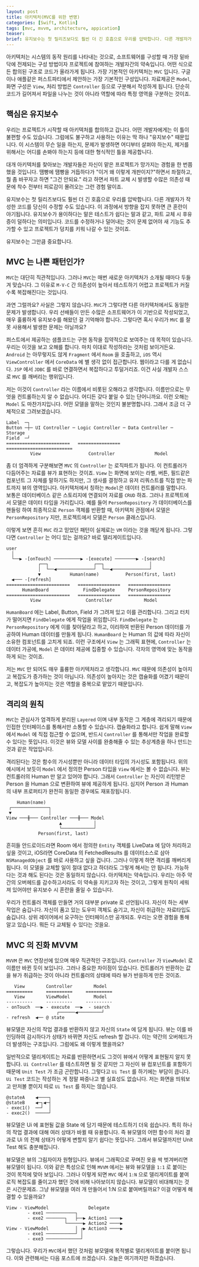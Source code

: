 ```yaml
---
layout: post
title: 아키텍처(MVC를 위한 변명)
categories: [Swift, Kotlin]
tags: [mvc, mvvm, architecture, appication]
teaser:
brief: 유지보수는 첫 릴리즈보다도 훨씬 더 긴 호흡으로 우리를 압박합니다. 다른 개발자가 작성한 코드를 당신이 수정할 수도 있습니다. 이 과정에서 방향을 잡지 못하면 큰 혼란이 야기됩니다. 유지보수가 용이하다는 말은 테스트가 쉽다는 말과 같고, 파트 교체 시 후유증이 덜하다는 의미입니다. 코드를 수정하거나 덜어내는 것이 문제 없어야 새 기능도 추가할 수 있고 프로젝트가 덩치를 키워 나갈 수 있는 것이죠.
---
```


아키텍처는 시스템의 동작 원리를 나타내는 것으로, 소프트웨어를 구성할 때 가장 밑바닥에 전제되는 구성 방법이자 프로젝트에 참여하는 개발자간의 약속입니다. 어떤 식으로든 합의된 구조로 코드가 올라가게 됩니다. 가장 기본적인 아키텍처는 `MVC` 입니다. 구글이나 애플같은 퍼스트파티에서 제안하는 가장 기본적인 구성입니다. 자료제공은 `Model`, 화면 구성은 `View`, 처리 방법은 `Controller` 등으로 구분해서 작성하게 됩니다. 단순히 코드가 길어져서 파일을 나누는 것이 아니라 역할에 따라 특정 영역을 구분하는 것이죠.

## 핵심은 유지보수

우리는 프로젝트가 시작할 때 아키텍처를 합의하고 갑니다. 어떤 개발자에게는 이 틀이 불편할 수도 있습니다. 그럼에도 불구하고 사용하는 이유는 딱 하나 "유지보수" 때문입니다. 이 시스템이 무슨 일을 하는지, 문제가 발생하면 어디부터 살펴야 하는지, 제거를 위해서는 어디를 손봐야 하는지 등에 대한 형식적인 틀을 제공합니다.

대개 아키텍처를 찾아보는 개발자들은 자신이 맡은 프로젝트가 망가지는 경험을 한 번쯤 했을 것입니다. 땜빵에 땜빵을 거듭하다가 "이거 왜 이렇게 개판이지?"하면서 좌절하고, 뭘 좀 바꾸자고 하면 "그건 안되요." 라고 하면서 파트 교체 시 발생할 수많은 의존성 때문에 착수 전부터 피로감이 몰려오는 그런 경험 말이죠.

유지보수는 첫 릴리즈보다도 훨씬 더 긴 호흡으로 우리를 압박합니다. 다른 개발자가 작성한 코드를 당신이 수정할 수도 있습니다. 이 과정에서 방향을 잡지 못하면 큰 혼란이 야기됩니다. 유지보수가 용이하다는 말은 테스트가 쉽다는 말과 같고, 파트 교체 시 후유증이 덜하다는 의미입니다. 코드를 수정하거나 덜어내는 것이 문제 없어야 새 기능도 추가할 수 있고 프로젝트가 덩치를 키워 나갈 수 있는 것이죠.

유지보수는 그만큼 중요합니다.

## MVC 는 나쁜 패턴인가?

`MVC`는 대단히 직관적입니다. 그러나 `MVC`는 매번 새로운 아키텍처가 소개될 때마다 두들겨 맞습니다. 그 이유로 `M-V-C` 간 의존성이 높아서 테스트하기 어렵고 프로젝트가 커질수록 복잡해진다는 것입니다.

과연 그럴까요? 사실은 그렇지 않습니다. `MVC`가 그렇다면 다른 아키텍처에서도 동일한 문제가 발생합니다. 우리 선배들이 만든 수많은 소프트웨어가 이 기반으로 작성되었고, 매우 훌륭하게 유지보수를 해왔던 걸 기억해야 합니다. 그렇다면 혹시 우리가 `MVC` 를 잘못 사용해서 발생한 문제는 아닐까요?

퍼스트에서 제공하는 샘플코드는 구현 동작을 집약적으로 보여주는 데 목적이 있습니다. 우리는 이것을 보고 오해를 합니다. 마치 이대로 작성하라는 것처럼 보이거든요. `Android` 는 아무렇지도 않게 `Fragment` 에서 `Room` 을 호출하고, `iOS` 역시 `ViewController` 에서 `CoreData` 에 별 생각 없이 접근합니다. 웹이라고 다를 게 없습니다. `JSP` 에서 `JDBC` 를 바로 연결하면서 복잡하다고 투덜거리죠. 이건 사실 개발자 스스로 `MVC` 를 깨버리는 행위입니다.

저는 이것이 `Controller` 라는 이름에서 비롯된 오해라고 생각합니다. 이름만으로는 무엇을 컨트롤하는지 알 수 없습니다. 어디든 갖다 붙일 수 있는 단어니까요. 이런 오해는 `Model` 도 마찬가지입니다. 어떤 모델을 말하는 것인지 불분명합니다. 그래서 조금 더 구체적으로 그려보겠습니다.

```
Label  ─┐
Button ─┼─ UI Controller ─ Logic Controller ─ Data Controller ─ Storage
Field  ─┘
========================   ================   =========================
         View                  Controller               Model
```

좀 더 엄격하게 구분해보면 `MVC` 의 `Controller` 는 로직파트가 됩니다. 이 컨트롤러가 다듬어주는 자료를 뷰가 표현하는 것이죠. `View` 는 화면에 보이는 라벨, 버튼, 필드같은 컴포넌트 그 자체를 말하기도 하지만, 그 생사를 결정하고 유저 리쿼스트를 직접 받는 파트까지 뷰의 영역입니다. 아키텍처에서 칭하는 `Model`은 데이터 컨트롤러를 말합니다. 보통은 데이터베이스 같은 스토리지에 연결되어 자료를 `CRUD` 하죠. 그러나 프로젝트에서 모델은 데이터 타입을 가리킵니다. 예를 들어 `PersonRepository` 가 데이터베이스를 핸들링 하여 최종적으로 `Person` 객체를 반환할 때, 아키텍처 관점에서 모델은  `PersonRepository` 지만, 프로젝트에서 모델은 `Person` 클래스입니다.

이렇게 보면 흔히 `MVC` 라고 믿었던 패턴이 실제로는 `VM` 이라는 것을 깨닫게 됩니다. 그렇다면 `Controller` 는 어디 있는 걸까요? 바로 델리게이트입니다.

```
user
  │
  └──▶ -[onTouch] ──────────▶ -[execute] ────────▶ -[search]
            ┌──┐                 ┌──┐                 │
            │  └──◀──────────────┘  └──◀──────────────┘
            ▼           Human(name)          Person(first, last)
  ◀─── -[refresh]
========================   ================   ================
      HumanBoard             FindDelegate     PersonRepository
========================   ================   ================
         View                 Controller            Model
```

`HumanBoard` 에는 Label, Button, Field 가 그려져 있고 이를 관리합니다. 그리고 터치가 떨어지면 `FindDelegate` 에게 작업을 위임합니다. `FindDelegate` 는 `PersonRepository` 에게 이를 찾아달라고 하고, 이리하여 반환된 Person 데이터를 가공하여 Human 데이터를 만들게 됩니다. `HumanBoard` 는 Human 의 값에 따라 자신이 소유한 컴포넌트를 고치게 되죠. 이런 구조에서 `View` 는 그래픽 표현에, `Controller` 는 데이터 가공에, `Model` 은 데이터 제공에 집중할 수 있습니다. 각자의 영역에 맞는 동작을 하게 되는 것이죠.

저는 `MVC` 만 되어도 매우 훌륭한 아키텍처라고 생각합니다. `MVC` 때문에 의존성이 높아지고 복잡도가 증가하는 것이 아닙니다. 의존성이 높아지는 것은 캡슐화를 어겼기 때문이고, 복잡도가 높아지는 것은 역할을 중복으로 맡았기 때문입니다.

## 격리의 원칙

`MVC`는 관심사가 엄격하게 분리된 `Layered` 이며 내부 동작은 그 계층에 격리되기 때문에 인접한 인터페이스를 통해서만 소통할 수 있습니다. 캡슐화라고 합니다. 쉽게 말해 `View` 에서 `Model` 에 직접 접근할 수 없으며, 반드시 `Controller` 를 통해서만 작업을 완료할 수 있다는 뜻입니다. 이것은 뷰와 모델 사이를 완충해줄 수 있는 추상계층을 하나 만드는 것과 같은 작업입니다.

격리된다는 것은 함수의 가시성뿐만 아니라 데이터 타입의 가시성도 포함됩니다. 위의 예시에서 보듯이 `Model` 에서 정의한 Person 타입을 `View` 에서는 볼 수 없습니다. 뷰는 컨트롤러의 Human 만 알고 있어야 합니다. 그래서 `Controller` 는 자신이 리턴받은 Person 을 Human 으로 변환하여 뷰에 제공하게 됩니다. 심지어 Person 과 Human 의 내부 프로퍼티가 완전히 동일한 경우에도 재포장됩니다.

```
    Human(name)
 ┌──────────────┐
 ▼              │
View ───╫─── Controller ───╫─── Model
                    ▲            │
                    └────────────┘
            Person(first, last)
```

흔히들 안드로이드라면 Room 에서 정의한 `Entity` 객체를 LiveData 에 담아 처리하고 싶을 것이고, iOS라면 CoreData 의 FetchedResults 를 데이터소스로 삼아  `NSManagedObject` 를 바로 사용하고 싶을 겁니다. 그러나 이렇게 하면 격리를 깨버리게 됩니다. 이 모델을 교체할 일이 절대 없다고 하더라도 그렇게 해서는 안 됩니다. 가능하다는 것과 해도 된다는 것은 동일하지 않습니다. 아키텍처는 약속입니다. 우리는 아주 약간의 오버헤드를 감수하고서라도 이 약속을 지키고자 하는 것이고, 그렇게 원칙이 세워져 있어야만 유지보수 시 혼란을 줄일 수 있습니다.

우리가 컨트롤러 객체를 만들면 거의 대부분 private 로 선언됩니다. 자신이 하는 세부 작업은 숨깁니다. 자신이 품고 있는 도우미 객체도 숨기고, 자신이 취급하는 자료타입도 숨깁니다. 상위 레이어에서 요구하는 인터페이스만 공개되죠. 우리는 오랜 경험을 통해 알고 있습니다. 뭐든 다 교체될 수 있다는 것을요.

## MVC 의 진화 MVVM

`MVVM` 은 `MVC` 연장선에 있으며 매우 직관적인 구조입니다. `Controller` 가 `ViewModel` 로 이름만 바뀐 듯이 보입니다. 그러나 중요한 차이점이 있습니다. 컨트롤러가 반환하는 값을 뷰가 취급하는 것이 아니라 컨트롤러의 상태에 따라 뷰가 반응하게 만든 것이죠.

```
   View        Controller        Model
==========     ==========     ==========
   View        ViewModel         Model
----------     ----------     ----------
- onTouch  ──▶ - execute  ──▶  - search
                   ┌──────◀─────────┘
- refresh  ◀── @ state
```

뷰모델은 자신의 작업 결과를 반환하지 않고 자신의 `State` 에 담게 됩니다. 뷰는 이를 바인딩하여 감시하다가 상태가 바뀌면 자신도 refresh 할 겁니다. 이는 약간의 오버헤드가 더 발생하는 구조입니다. 그럼에도 왜 이렇게 했을까요?

일반적으로 델리게이트는 자료를 반환하면서도 그것이 뷰에서 어떻게 표현될지 알지 못합니다. `Ui Controller` 를 테스트하면 될 것 같지만 그 자신이 뷰 컴포넌트를 포함하기 때문에 `Unit Test` 가 조금 곤란합니다. 그렇다고 `Ui Test` 를 하기에는 부담이 큽니다. `Ui Test` 코드는 작성하는 게 정말 짜증나고 별 실효성도 없습니다. 저는 화면을 띄워보고 만저볼 뿐이지 따로 `Ui Test` 를 하지는 않습니다.

```
@stateA    ◀────┐
@stateB    ◀─┐◀─┤
- exec1()  ──┘  │
- exec2()  ─────┘
```

뷰모델은 Ui 에 표현될 값을 State 에 담기 때문에 테스트하기 더욱 쉽습니다. 특히 하나의 작업 결과에 대해 여러 상태가 바뀔 때 유용합니다. 즉 뷰모델의 어떤 함수의 처리 결과로 Ui 의 전체 상태가 어떻게 변할지 알기 쉽다는 뜻입니다. 그래서 뷰모델까지만 Unit Test 해도 충분해집니다.

뷰모델은 뷰의 그림자이자 원형입니다. 뷰에서 그래픽으로 꾸며진 옷을 싹 벗겨버리면 뷰모델이 됩니다. 이와 같은 특성으로 인해 `MVVM` 에서는 뷰와 뷰모델을 `1:1` 로 붙이는 것이 목적에 맞아 보입니다. 그러나 이렇게 되면 `MVC` 에서 `1:N` 으로 델리게이트를 붙여 로직 복잡도를 줄이고자 했던 것에 비해 나아보이지 않습니다. 뷰모델이 비대해지는 것은 시간문제죠. 그냥 뷰모델을 여러 개 만들어서 1:N 으로 붙여버릴까요? 이걸 어떻게 해결할 수 있을까요?

```
View - ViewModel               Delegate
        - exe1 ───────────┐
        - exe2 ───────┐   ├──▶ Action1 ────▶
                      └──────▶ Action2 ────▶
View - ViewModel          │ ┌▶ Action3 ────▶
        - exe1 ───────────┘ │
        - exe3 ─────────────┘
```

그렇습니다. 우리가 `MVC`에서 했던 것처럼 뷰모델에 목적별로 델리게이트를 붙이면 됩니다. 이와 관련해서는 다음 포스트에 쓰겠습니다. 오늘은 여기까지만 하겠습니다.

